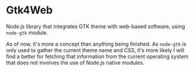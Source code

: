 # Gtk4Web
Node.js library that integrates GTK theme with web-based software, using `node-gtk` module.

As of now, it's more a concept than anything being finished. As `node-gtk` is only used to gather the current theme name and CSS, it's more likely I will find a better for fetching that information from the current operating system that does not involves the use of Node.js native modules.
